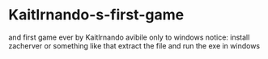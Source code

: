 # Kaitlrnando-s-first-game
and first game ever by Kaitlrnando avibile only to windows 
notice: install zacherver or something like that extract the file and run the exe in windows
